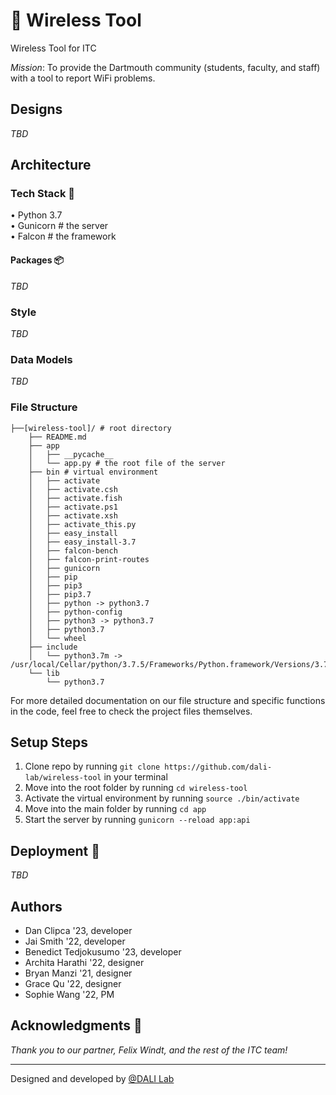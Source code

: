 # 📡 Wireless Tool

Wireless Tool for ITC

*Mission*: To provide the Dartmouth community (students, faculty, and staff) with a tool to report WiFi problems.

## Designs
*TBD*

## Architecture
### Tech Stack 🥞
• Python 3.7\
• Gunicorn # the server\
• Falcon  # the framework

#### Packages 📦
*TBD*

### Style
*TBD*

### Data Models
*TBD*

### File Structure

```
├──[wireless-tool]/ # root directory
    ├── README.md
    ├── app
    │   ├── __pycache__
    │   └── app.py # the root file of the server
    ├── bin # virtual environment
    │   ├── activate
    │   ├── activate.csh
    │   ├── activate.fish
    │   ├── activate.ps1
    │   ├── activate.xsh
    │   ├── activate_this.py
    │   ├── easy_install
    │   ├── easy_install-3.7
    │   ├── falcon-bench
    │   ├── falcon-print-routes
    │   ├── gunicorn
    │   ├── pip
    │   ├── pip3
    │   ├── pip3.7
    │   ├── python -> python3.7
    │   ├── python-config
    │   ├── python3 -> python3.7
    │   ├── python3.7
    │   └── wheel
    ├── include
    │   └── python3.7m -> /usr/local/Cellar/python/3.7.5/Frameworks/Python.framework/Versions/3.7/include/python3.7m
    └── lib
        └── python3.7
```

For more detailed documentation on our file structure and specific functions in the code, feel free to check the project files themselves.

## Setup Steps 
1. Clone repo by running `git clone https://github.com/dali-lab/wireless-tool` in your terminal
2. Move into the root folder by running `cd wireless-tool`
3. Activate the virtual environment by running `source ./bin/activate`
4. Move into the main folder by running `cd app`
5. Start the server by running `gunicorn --reload app:api`

## Deployment 🚀
*TBD*

## Authors
* Dan Clipca '23, developer
* Jai Smith '22, developer
* Benedict Tedjokusumo '23, developer
* Archita Harathi '22, designer
* Bryan Manzi '21, designer
* Grace Qu '22, designer
* Sophie Wang '22, PM

## Acknowledgments 🤝
*Thank you to our partner, Felix Windt, and the rest of the ITC team!*

---
Designed and developed by [@DALI Lab](https://github.com/dali-lab)

